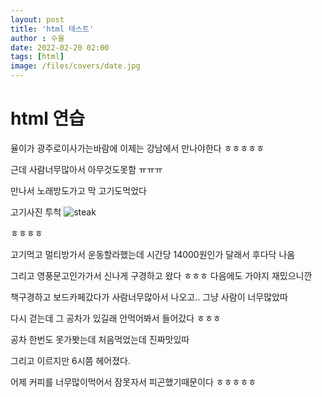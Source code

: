 ```yaml
---
layout: post
title: 'html 테스트'
author : 수율
date: 2022-02-20 02:00
tags: [html]
image: /files/covers/date.jpg
---
```


# html 연습


율이가 광주로이사가는바람에 이제는 강남에서 만나야한다 ㅎㅎㅎㅎㅎ

근데 사람너무많아서 아무것도못함 ㅠㅠㅠ

만나서 노래방도가고 막 고기도먹었다

고기사진 투척
<img src="{{ site.baseurl }}/files/2017-12-25/steak.jpg" alt="steak">

ㅎㅎㅎㅎ

고기먹고 멀티방가서 운동할라했는데 시간당 14000원인가 달래서 후다닥 나옴

그리고 영풍문고인가가서 신나게 구경하고 왔다 ㅎㅎㅎ 다음에도 가야지 재밌으니깐

책구경하고 보드카페갔다가 사람너무많아서 나오고.. 그냥 사람이 너무많았따

다시 걷는데 그 공차가 있길래 안먹어봐서 들어갔다 ㅎㅎㅎ

공차 한번도 못가봣는데 처음먹었는데 진짜맛있따 

그리고 이르지만 6시쯤 헤어졌다.

어제 커피를 너무많이먹어서 잠못자서 피곤했기때문이다 ㅎㅎㅎㅎㅎ









